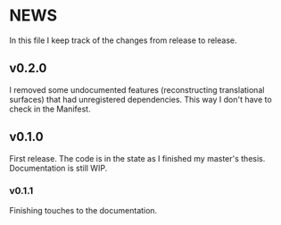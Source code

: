 # NEWS

In this file I keep track of the changes from release to release.

## v0.2.0

I removed some undocumented features (reconstructing translational surfaces) that had unregistered dependencies.
This way I don't have to check in the Manifest.

## v0.1.0

First release. The code is in the state as I finished my master's thesis.
Documentation is still WIP.

### v0.1.1

Finishing touches to the documentation.